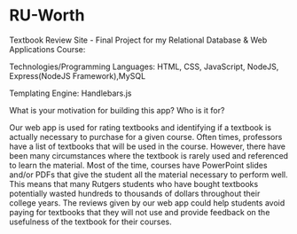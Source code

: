 # RU-Worth
Textbook Review Site - Final Project for my Relational Database & Web Applications Course:

Technologies/Programming Languages: HTML, CSS, JavaScript, NodeJS, Express(NodeJS Framework),MySQL

Templating Engine: Handlebars.js

What is your motivation for building this app? Who is it for?

Our web app is used for rating textbooks and identifying if a textbook is actually
necessary to purchase for a given course. Often times, professors have a list of
textbooks that will be used in the course. However, there have been many
circumstances where the textbook is rarely used and referenced to learn the material.
Most of the time, courses have PowerPoint slides and/or PDFs that give the student all
the material necessary to perform well. This means that many Rutgers students who
have bought textbooks potentially wasted hundreds to thousands of dollars
throughout their college years. The reviews given by our web app could help students
avoid paying for textbooks that they will not use and provide feedback on the usefulness
of the textbook for their courses.
